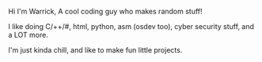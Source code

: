 Hi I'm Warrick, A cool coding guy who makes random stuff!

I like doing C/++/#, html, python, asm (osdev too), cyber security stuff, and a LOT more.

I'm just kinda chill, and like to make fun little projects.
